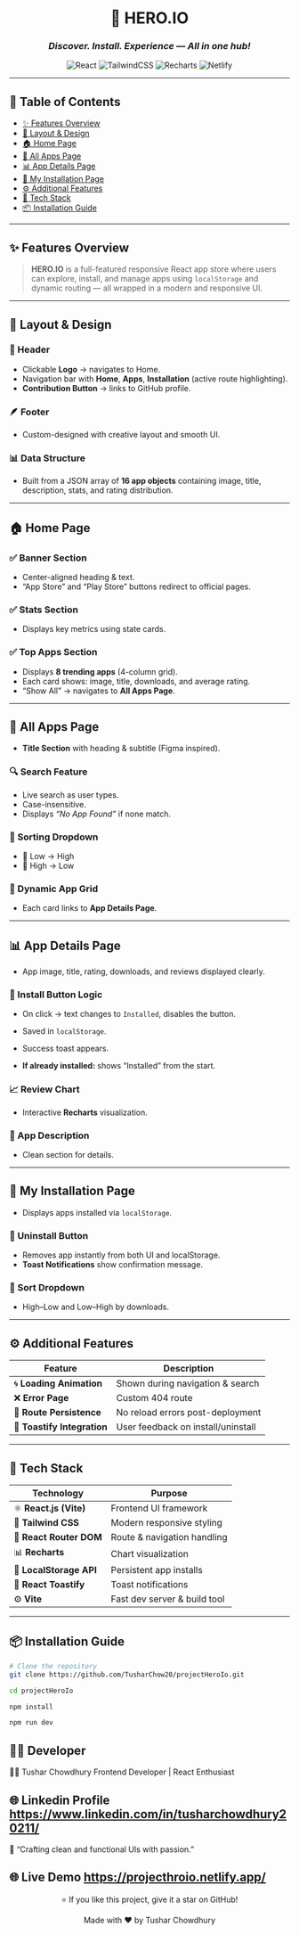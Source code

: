 <div align="center">

# 🚀 **HERO.IO**

### _Discover. Install. Experience — All in one hub!_

![React](https://img.shields.io/badge/React-18.0-blue?logo=react)
![TailwindCSS](https://img.shields.io/badge/TailwindCSS-3.0-38B2AC?logo=tailwindcss)
![Recharts](https://img.shields.io/badge/Recharts-Responsive%20Charts-orange?logo=recharts)
![Netlify](https://img.shields.io/badge/Deployed%20on-Netlify-blue?logo=netlify)

</div>

---

## 🧭 **Table of Contents**

- [✨ Features Overview](#-features-overview)
- [🧱 Layout & Design](#-layout--design)
- [🏠 Home Page](#-home-page)
- [📱 All Apps Page](#-all-apps-page)
- [📊 App Details Page](#-app-details-page)
- [💾 My Installation Page](#-my-installation-page)
- [⚙️ Additional Features](#-additional-features)
- [🧩 Tech Stack](#-tech-stack)
- [📦 Installation Guide](#-installation-guide)

---

## ✨ **Features Overview**

> **HERO.IO** is a full-featured responsive React app store where users can explore, install, and manage apps using `localStorage` and dynamic routing — all wrapped in a modern and responsive UI.

---

## 🧱 **Layout & Design**

### 🧩 Header

- Clickable **Logo** → navigates to Home.
- Navigation bar with **Home**, **Apps**, **Installation** (active route highlighting).
- **Contribution Button** → links to GitHub profile.

### 🪶 Footer

- Custom-designed with creative layout and smooth UI.

### 📊 Data Structure

- Built from a JSON array of **16 app objects** containing image, title, description, stats, and rating distribution.

---

## 🏠 **Home Page**

### ✅ Banner Section

- Center-aligned heading & text.
- “App Store” and “Play Store” buttons redirect to official pages.

### ✅ Stats Section

- Displays key metrics using state cards.

### ✅ Top Apps Section

- Displays **8 trending apps** (4-column grid).
- Each card shows: image, title, downloads, and average rating.
- “Show All” → navigates to **All Apps Page**.

---

## 📱 **All Apps Page**

- **Title Section** with heading & subtitle (Figma inspired).

### 🔍 Search Feature

- Live search as user types.
- Case-insensitive.
- Displays _“No App Found”_ if none match.

### 🧭 Sorting Dropdown

- 🔼 Low → High
- 🔽 High → Low

### 📱 Dynamic App Grid

- Each card links to **App Details Page**.

---

## 📊 **App Details Page**

- App image, title, rating, downloads, and reviews displayed clearly.

### 🧠 Install Button Logic

- On click → text changes to `Installed`, disables the button.
- Saved in `localStorage`.
- Success toast appears.

- **If already installed:** shows “Installed” from the start.

### 📈 Review Chart

- Interactive **Recharts** visualization.

### 📝 App Description

- Clean section for details.

---

## 💾 **My Installation Page**

- Displays apps installed via `localStorage`.

### 🧹 Uninstall Button

- Removes app instantly from both UI and localStorage.
- **Toast Notifications** show confirmation message.

### 🧭 Sort Dropdown

- High–Low and Low–High by downloads.

---

## ⚙️ **Additional Features**

| Feature                     | Description                        |
| --------------------------- | ---------------------------------- |
| 🌀 **Loading Animation**    | Shown during navigation & search   |
| ❌ **Error Page**           | Custom 404 route                   |
| 🔁 **Route Persistence**    | No reload errors post-deployment   |
| 💬 **Toastify Integration** | User feedback on install/uninstall |

---

## 🧩 **Tech Stack**

| Technology              | Purpose                      |
| ----------------------- | ---------------------------- |
| ⚛️ **React.js (Vite)**  | Frontend UI framework        |
| 🎨 **Tailwind CSS**     | Modern responsive styling    |
| 🧭 **React Router DOM** | Route & navigation handling  |
| 📊 **Recharts**         | Chart visualization          |
| 💾 **LocalStorage API** | Persistent app installs      |
| 🔔 **React Toastify**   | Toast notifications          |
| ⚙️ **Vite**             | Fast dev server & build tool |

---

## 📦 **Installation Guide**

```bash
# Clone the repository
git clone https://github.com/TusharChow20/projectHeroIo.git

cd projectHeroIo

npm install

npm run dev
```

## 👨‍💻 **Developer**

🧑‍💻 Tushar Chowdhury
Frontend Developer | React Enthusiast

## 🌐 **Linkedin Profile** https://www.linkedin.com/in/tusharchowdhury20211/

💌 “Crafting clean and functional UIs with passion.”

## 🌐 **Live Demo** https://projecthroio.netlify.app/

<div align="center">

⭐ If you like this project, give it a star on GitHub!

Made with ❤️ by Tushar Chowdhury

</div>
